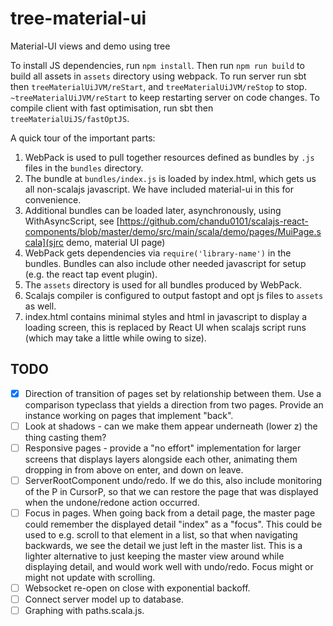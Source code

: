# tree-material-ui
Material-UI views and demo using tree

To install JS dependencies, run `npm install`. Then run `npm run build` to build all assets in `assets` directory using webpack.
To run server run sbt then `treeMaterialUiJVM/reStart`, and `treeMaterialUiJVM/reStop` to stop. `~treeMaterialUiJVM/reStart` to keep restarting server on code changes.
To compile client with fast optimisation, run sbt then `treeMaterialUiJS/fastOptJS`.

A quick tour of the important parts:

1. WebPack is used to pull together resources defined as bundles by `.js` files in the `bundles` directory. 
1. The bundle at `bundles/index.js` is loaded by index.html, which gets us all non-scalajs javascript. We have included material-ui in this for convenience.
2. Additional bundles can be loaded later, asynchronously, using WithAsyncScript, see [https://github.com/chandu0101/scalajs-react-components/blob/master/demo/src/main/scala/demo/pages/MuiPage.scala](sjrc demo, material UI page)
2. WebPack gets dependencies via `require('library-name')` in the bundles. Bundles can also include other needed javascript for setup (e.g. the react tap event plugin).
3. The `assets` directory is used for all bundles produced by WebPack.
4. Scalajs compiler is configured to output fastopt and opt js files to `assets` as well.
5. index.html contains minimal styles and html in javascript to display a loading screen, this is replaced by React UI when scalajs script runs (which may take a little while owing to size).

## TODO

- [X] Direction of transition of pages set by relationship between them. Use a comparison typeclass that yields a direction from two pages. Provide an instance working on pages that implement "back".
- [ ] Look at shadows - can we make them appear underneath (lower z) the thing casting them?
- [ ] Responsive pages - provide a "no effort" implementation for larger screens that displays layers alongside each other, animating them dropping in from above on enter, and down on leave.
- [ ] ServerRootComponent undo/redo. If we do this, also include monitoring of the P in CursorP, so that we can restore the page that was displayed when the undone/redone action occurred.
- [ ] Focus in pages. When going back from a detail page, the master page could remember the displayed detail "index" as a "focus". This could be used to e.g. scroll to that element in a list, so that when navigating backwards, we see the detail we just left in the master list. This is a lighter alternative to just keeping the master view around while displaying detail, and would work well with undo/redo. Focus might or might not update with scrolling.
- [ ] Websocket re-open on close with exponential backoff.
- [ ] Connect server model up to database.
- [ ] Graphing with paths.scala.js.